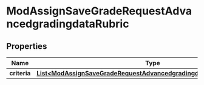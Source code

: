 

# ModAssignSaveGradeRequestAdvancedgradingdataRubric


## Properties

| Name | Type | Description | Notes |
|------------ | ------------- | ------------- | -------------|
|**criteria** | [**List&lt;ModAssignSaveGradeRequestAdvancedgradingdataRubricCriteriaInner&gt;**](ModAssignSaveGradeRequestAdvancedgradingdataRubricCriteriaInner.md) |  |  |



